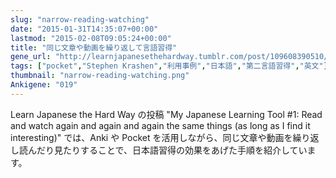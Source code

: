 ```yaml
---
slug: "narrow-reading-watching"
date: "2015-01-31T14:35:07+00:00"
lastmod: "2015-02-08T09:05:24+00:00"
title: "同じ文章や動画を繰り返して言語習得"
gene_url: "http://learnjapanesethehardway.tumblr.com/post/109608390510/my-japanese-learning-tool-1-read-and-watch-again"
tags: ["pocket","Stephen Krashen","利用事例","日本語","第二言語習得","英文"]
thumbnail: "narrow-reading-watching.png"
Ankigene: "019"
---
```

Learn Japanese the Hard Way の投稿 "My Japanese Learning Tool #1: Read and watch again and again and again the same things (as long as I find it interesting)" では、Anki や Pocket を活用しながら、同じ文章や動画を繰り返し読んだり見たりすることで、日本語習得の効果をあげた手順を紹介しています。

